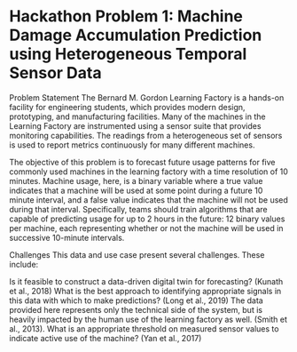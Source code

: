 # Hackathon Problem 1: Machine Damage Accumulation Prediction using Heterogeneous Temporal Sensor Data

Problem Statement
The Bernard M. Gordon Learning Factory is a hands-on facility for engineering students, which provides modern design, prototyping, and manufacturing facilities. Many of the machines in the Learning Factory are instrumented using a sensor suite that provides monitoring capabilities. The readings from a heterogeneous set of sensors is used to report metrics continuously for many different machines.

The objective of this problem is to forecast future usage patterns for five commonly used machines in the learning factory with a time resolution of 10 minutes. Machine usage, here, is a binary variable where a true value indicates that a machine will be used at some point during a future 10 minute interval, and a false value indicates that the machine will not be used during that interval. Specifically, teams should train algorithms that are capable of predicting usage for up to 2 hours in the future: 12 binary values per machine, each representing whether or not the machine will be used in successive 10-minute intervals.

Challenges
This data and use case present several challenges. These include:

Is it feasible to construct a data-driven digital twin for forecasting? (Kunath et al., 2018)
What is the best approach to identifying appropriate signals in this data with which to make predictions? (Long et al., 2019)
The data provided here represents only the technical side of the system, but is heavily impacted by the human use of the learning factory as well. (Smith et al., 2013).
What is an appropriate threshold on measured sensor values to indicate active use of the machine? (Yan et al., 2017)

